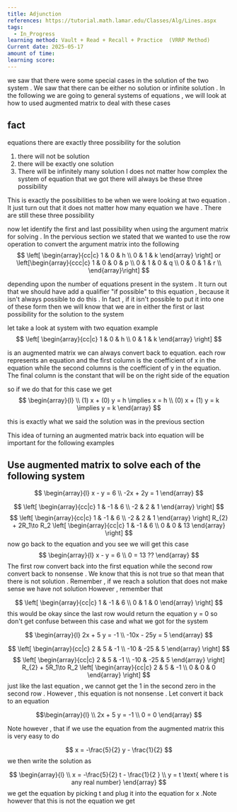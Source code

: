 ```yaml
---
title: Adjunction
references: https://tutorial.math.lamar.edu/Classes/Alg/Lines.aspx
tags:
  - In_Progress
learning method: Vault + Read + Recall + Practice  (VRRP Method)
Current date: 2025-05-17
amount of time: 
learning score:
---
```

we saw that there were some special  cases in the solution of the two system . We saw that there can be either no solution or infinite solution . In the following we are going to general systems of equations , we will look at how to used augmented matrix to deal with these cases 


## fact 
equations there are exactly three possibility for the solution 
1. there will not be solution 
2. there will be exactly one solution 
3. There will be infinitely  many solution 
I does not matter how complex the system of equation that we got there will always be these three possibility 

This is exactly the possibilities to be when we were looking at two equation . It just turn out that it does not matter how many equation we have . There are still these three possibility 


now let  identify  the first  and last possibility when using the argument matrix for solving . In the pervious section we stated that we wanted to use the row operation to convert the argument matrix into the following 
$$
\left[ \begin{array}{cc|c}  
1  &  0  &  h  \\
0  &  1  &  k  
\end{array} \right]  or  \left[\begin{array}{ccc|c}  
1  &  0  & 0 &  p   \\
 0 &  1  & 0   & q   \\
0  &  0 &  1 &   r \\
\end{array}\right]
$$

depending upon  the number of equations present in the system . It turn out that we should have add a qualifier  "if possible" to this equation , because it isn't always possible to do this . In fact , if it isn't possible to put it into  one of these form then we will know that we are in either the first or last possibility for the solution to the system 

let take  a look at system with two equation example 
$$
\left[ \begin{array}{cc|c}  
1  &  0  &  h  \\
0  &  1  &  k  
\end{array} \right] 
$$

is an augmented matrix we can always convert back to equation. each row represents an  equation  and the first column is the coefficient of  x in the equation while the second columns is the coefficient of y in the equation. The final column is the constant that will be on the right side of the equation 

so  if we do that for this case we get  
$$
\begin{array}{l} \\
(1) x +  (0)  y  =     h  \implies  x  =  h    \\
(0) x   +  (1)   y =  k  \implies  y  = k
\end{array}
$$

this is exactly what we said the solution was in the previous section  

This idea of turning an augmented matrix back into equation will be important for the following examples 


## Use augmented matrix to solve each of the following system 

$$
\begin{array}{l} 
x -  y =  6  \\
 -2x    +  2y = 1  
\end{array}
$$

$$
\left[ \begin{array}{cc|c}  
1  &  -1  &  6  \\
-2  &  2  &  1   
\end{array} \right] 
$$
$$
\left[ \begin{array}{cc|c}  
1  &  -1  &  6  \\
-2  &  2  &  1   
\end{array} \right] 
R_{2}  + 2R_1\to R_2 
\left[ \begin{array}{cc|c}  
1  &  -1  &  6  \\
0  &  0  &  13   
\end{array} \right] 
$$
now  go back to the equation and you see we will get this case 
$$
\begin{array}{l} 
x -  y  =   6    \\
   0  =  13   ??
\end{array}
$$
The first row convert back into the first equation while the second row convert back to nonsense . We know that this is not true  so that mean that there is not solution . Remember , if we reach a solution that does not make sense we have not solution 
However , remember that 

$$
\left[ \begin{array}{cc|c}  
1  &  -1  &  6  \\
0   &  1  &   0  
\end{array} \right] 
$$
this would be  okay since the last row would return the equation  y = 0 so don't get confuse between this case and what we got for the system 






$$
\begin{array}{l} 
2x +  5 y =  -1   \\
 -10x - 25y = 5  
\end{array}
$$


$$
\left[ \begin{array}{cc|c}  
2  &  5  &  -1 \\
-10  &  -25  &  5   
\end{array} \right] 
$$
$$
\left[ \begin{array}{cc|c}  
2  &  5  &  -1 \\
-10  &  -25  &  5   
\end{array} \right] 
R_{2}  + 5R_1\to R_2 
\left[ \begin{array}{cc|c}  
2  &  5  &  -1 \\
0  &  0  &  0  
\end{array} \right] 
$$
just like the last equation ,  we cannot get the 1  in the second zero in the second row . However , this equation is not nonsense . Let convert it back to an equation 

$$\begin{array}{l} \\
2x   +  5 y =  -1   \\
 0  =  0 
\end{array}
$$

Note however , that if  we use the equation from the augmented matrix this is very easy to do 

$$
x = -\frac{5}{2} y  - \frac{1}{2}
$$
we then write the solution as 

$$
\begin{array}{l} \\
x   =  -\frac{5}{2} t - \frac{1}{2 } \\
y   = t \text{  where  t is any real number}
\end{array}
$$
we get the equation by picking t and plug it into the equation for x .Note however that this is not the equation we get 
